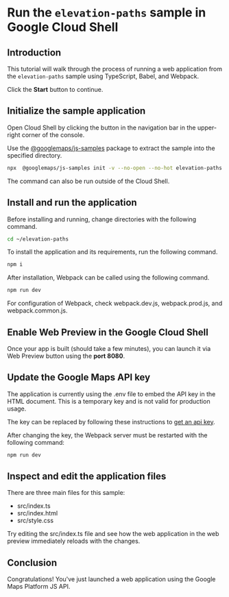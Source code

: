 # Run the `elevation-paths` sample in Google Cloud Shell

<walkthrough-tutorial-duration duration="10"/>

## Introduction

This tutorial will walk through the process of running a web application from
the `elevation-paths` sample using TypeScript, Babel, and Webpack.

Click the **Start** button to continue.

## Initialize the sample application

Open Cloud Shell by clicking the
<walkthrough-cloud-shell-icon></walkthrough-cloud-shell-icon> button in the
navigation bar in the upper-right corner of the console.

Use the [@googlemaps/js-samples](https://www.npmjs.com/package/@googlemaps/js-samples) package to 
extract the sample into the specified directory.

```bash
npx  @googlemaps/js-samples init -v --no-open --no-hot elevation-paths ~/elevation-paths
```

The command can also be run outside of the Cloud Shell.

## Install and run the application

Before installing and running, change directories with the following command.

```bash
cd ~/elevation-paths
```

To install the application and its requirements, run the following command.

```bash
npm i
```

After installation, Webpack can be called using the following command.

```bash
npm run dev
```

For configuration of Webpack, check
<walkthrough-editor-open-file filePath="elevation-paths/webpack.dev.js">webpack.dev.js</walkthrough-editor-open-file>,
<walkthrough-editor-open-file filePath="elevation-paths/webpack.prod.js">webpack.prod.js</walkthrough-editor-open-file>,
and
<walkthrough-editor-open-file filePath="elevation-paths/webpack.common.js">webpack.common.js</walkthrough-editor-open-file>.

## Enable Web Preview in the Google Cloud Shell

Once your app is built (should take a few minutes), you can launch it via
<walkthrough-spotlight-pointer target="cloudshell" spotlightId="devshell-web-preview-button">Web
Preview button</walkthrough-spotlight-pointer> using the **port 8080**.

## Update the Google Maps API key

The application is currently using the
<walkthrough-editor-open-file filePath="elevation-paths/.env">.env</walkthrough-editor-open-file>
file to embed the API key in the HTML document. This is a temporary key and is
not valid for production usage.

The key can be replaced by following these instructions to
[get an api key](https://developers.google.com/maps/documentation/javascript/get-api-key).

After changing the key, the Webpack server must be restarted with the following
command:

```bash
npm run dev
```

## Inspect and edit the application files

There are three main files for this sample:

*   <walkthrough-editor-open-file filePath="elevation-paths/src/index.ts">src/index.ts</walkthrough-editor-open-file>
*   <walkthrough-editor-open-file filePath="elevation-paths/src/index.html">src/index.html</walkthrough-editor-open-file>
*   <walkthrough-editor-open-file filePath="elevation-paths/src/style.css">src/style.css</walkthrough-editor-open-file>

Try editing the <walkthrough-editor-open-file filePath="elevation-paths/src/index.ts">src/index.ts</walkthrough-editor-open-file> file and see how the web application in the web preview immediately reloads with the changes.

## Conclusion

<walkthrough-conclusion-trophy></walkthrough-conclusion-trophy>

Congratulations! You've just launched a web application using the Google Maps
Platform JS API.
